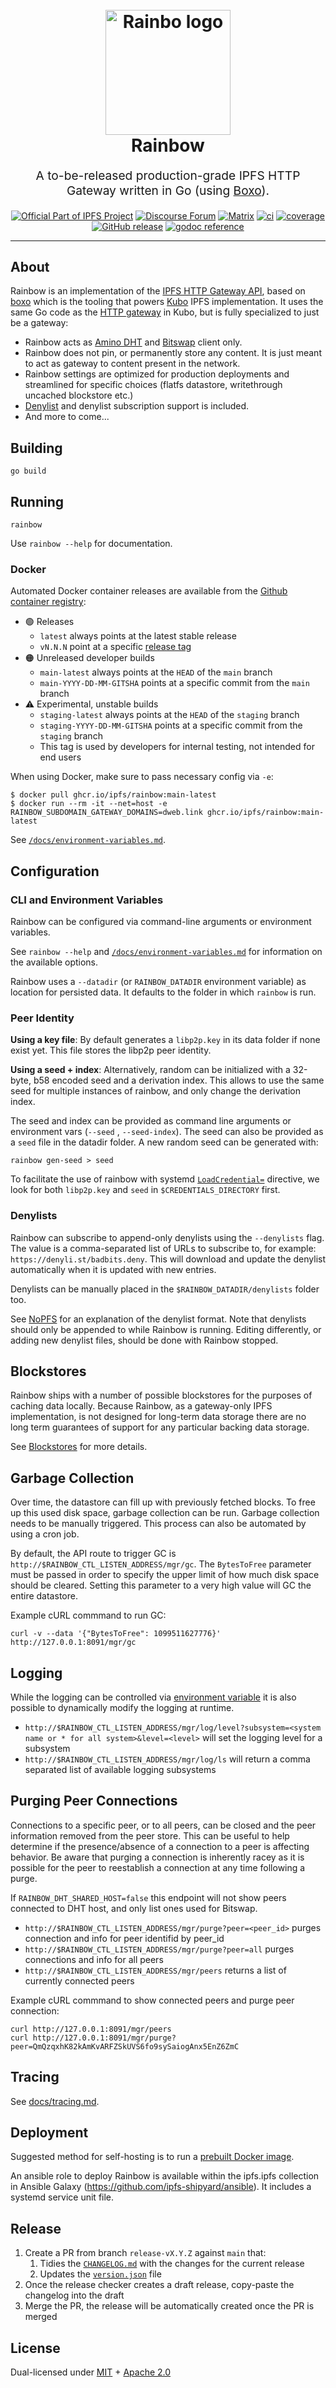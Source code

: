 <h1 align="center">
  <br>
  <a href="https://github.com/ipfs/rainbow/assets/157609/fd1bed0f-2055-468e-93e7-0aea158aa953"><img src="https://github.com/ipfs/rainbow/assets/157609/8bf5b727-a360-4906-b965-826823c37aa3" alt="Rainbo logo" title="Rainbow logo" width="200"></a>
  <br>
  Rainbow
  <br>
</h1>

<p align="center" style="font-size: 1.2rem;">A to-be-released production-grade IPFS HTTP Gateway written in Go (using <a href="https://github.com/ipfs/boxo">Boxo</a>).</p>

<p align="center">
  <a href="https://ipfs.tech"><img src="https://img.shields.io/badge/project-IPFS-blue.svg?style=flat-square" alt="Official Part of IPFS Project"></a>
  <a href="https://discuss.ipfs.tech"><img alt="Discourse Forum" src="https://img.shields.io/discourse/posts?server=https%3A%2F%2Fdiscuss.ipfs.tech"></a>
  <a href="https://matrix.to/#/#ipfs-space:ipfs.io"><img alt="Matrix" src="https://img.shields.io/matrix/ipfs-space%3Aipfs.io?server_fqdn=matrix.org"></a>
  <a href="https://github.com/ipfs/rainbow/actions"><img src="https://img.shields.io/github/actions/workflow/status/ipfs/rainbow/go-test.yml?branch=main" alt="ci"></a>
  <a href="https://codecov.io/gh/ipfs/rainbow"><img src="https://codecov.io/gh/ipfs/rainbow/branch/main/graph/badge.svg?token=9eG7d8fbCB" alt="coverage"></a>
  <a href="https://github.com/ipfs/rainbow/releases"><img alt="GitHub release" src="https://img.shields.io/github/v/release/ipfs/rainbow?filter=!*rc*"></a>
  <a href="https://godoc.org/github.com/ipfs/rainbow"><img src="https://img.shields.io/badge/godoc-reference-5272B4.svg?style=flat-square" alt="godoc reference"></a>
</p>

<hr />

## About

Rainbow is an implementation of the [IPFS HTTP Gateway API](https://specs.ipfs.tech/http-gateways),
based on [boxo](https://github.com/ipfs/boxo) which is the tooling that powers [Kubo](https://github.com/ipfs/kubo) IPFS implementation.
It uses the same Go code as the [HTTP gateway](https://specs.ipfs.tech/http-gateways/) in Kubo,
but is fully specialized to just be a gateway:

  * Rainbow acts as [Amino DHT](https://blog.ipfs.tech/2023-09-amino-refactoring/)
    and [Bitswap](https://specs.ipfs.tech/bitswap-protocol/) client only.
  * Rainbow does not pin, or permanently store any content. It is just meant
    to act as gateway to content present in the network.
  * Rainbow settings are optimized for production deployments and streamlined
    for specific choices (flatfs datastore, writethrough uncached blockstore
    etc.)
  * [Denylist](https://specs.ipfs.tech/compact-denylist-format/) and denylist subscription support is included.
  * And more to come...


## Building

```
go build
```

## Running

```
rainbow
```

Use `rainbow --help` for documentation.

### Docker

Automated Docker container releases are available from the [Github container registry](https://github.com/ipfs/rainbow/pkgs/container/rainbow):

- 🟢 Releases
  - `latest` always points at the latest stable release
  - `vN.N.N` point at a specific [release tag](https://github.com/ipfs/rainbow/releases)
- 🟠 Unreleased developer builds
  - `main-latest` always points at the `HEAD` of the `main` branch
  - `main-YYYY-DD-MM-GITSHA` points at a specific commit from the `main` branch
- ⚠️ Experimental, unstable builds
  - `staging-latest` always points at the `HEAD` of the `staging` branch
  - `staging-YYYY-DD-MM-GITSHA` points at a specific commit from the `staging` branch
  - This tag is used by developers for internal testing, not intended for end users

When using Docker, make sure to pass necessary config via `-e`:
```console
$ docker pull ghcr.io/ipfs/rainbow:main-latest
$ docker run --rm -it --net=host -e RAINBOW_SUBDOMAIN_GATEWAY_DOMAINS=dweb.link ghcr.io/ipfs/rainbow:main-latest
```

See [`/docs/environment-variables.md`](./docs/environment-variables.md).


## Configuration

### CLI and Environment Variables

Rainbow can be configured via command-line arguments or environment variables.

See `rainbow --help` and [`/docs/environment-variables.md`](./docs/environment-variables.md) for information on the available options.

Rainbow uses a `--datadir` (or `RAINBOW_DATADIR` environment variable) as
location for persisted data. It defaults to the folder in which `rainbow` is
run.

### Peer Identity

**Using a key file**: By default generates a `libp2p.key` in its data folder if none exist yet. This
file stores the libp2p peer identity.

**Using a seed + index**: Alternatively, random can be initialized with a
32-byte, b58 encoded seed and a derivation index. This allows to use the same
seed for multiple instances of rainbow, and only change the derivation index.

The seed and index can be provided as command line arguments or environment
vars (`--seed` , `--seed-index`). The seed can also be provided as a `seed`
file in the datadir folder. A new random seed can be generated with:

    rainbow gen-seed > seed

To facilitate the use of rainbow with systemd
[`LoadCredential=`](https://www.freedesktop.org/software/systemd/man/systemd.exec.html#LoadCredential=ID:PATH)
directive, we look for both `libp2p.key` and `seed` in
`$CREDENTIALS_DIRECTORY` first.

### Denylists

Rainbow can subscribe to append-only denylists using the `--denylists` flag. The value is a comma-separated list of URLs to subscribe to, for example: `https://denyli.st/badbits.deny`. This will download and update the denylist automatically when it is updated with new entries.

Denylists can be manually placed in the `$RAINBOW_DATADIR/denylists` folder too.

See [NoPFS](https://github.com/ipfs-shipyard/nopfs) for an explanation of the denylist format. Note that denylists should only be appended to while Rainbow is running. Editing differently, or adding new denylist files, should be done with Rainbow stopped.

## Blockstores

Rainbow ships with a number of possible blockstores for the purposes of caching data locally.
Because Rainbow, as a gateway-only IPFS implementation, is not designed for long-term data storage there are no long
term guarantees of support for any particular backing data storage.

See [Blockstores](./docs/blockstores.md) for more details.

## Garbage Collection

Over time, the datastore can fill up with previously fetched blocks. To free up this used disk space, garbage collection can be run. Garbage collection needs to be manually triggered. This process can also be automated by using a cron job.

By default, the API route to trigger GC is `http://$RAINBOW_CTL_LISTEN_ADDRESS/mgr/gc`. The `BytesToFree` parameter must be passed in order to specify the upper limit of how much disk space should be cleared. Setting this parameter to a very high value will GC the entire datastore.

Example cURL commmand to run GC:

    curl -v --data '{"BytesToFree": 1099511627776}' http://127.0.0.1:8091/mgr/gc

## Logging

While the logging can be controlled via [environment variable](./docs/environment-variables.md#logging) it is also
possible to dynamically modify the logging at runtime.

- `http://$RAINBOW_CTL_LISTEN_ADDRESS/mgr/log/level?subsystem=<system name or * for all system>&level=<level>` will set the logging level for a subsystem
- `http://$RAINBOW_CTL_LISTEN_ADDRESS/mgr/log/ls` will return a comma separated list of available logging subsystems

## Purging Peer Connections

Connections to a specific peer, or to all peers, can be closed and the peer information removed from the peer store. This can be useful to help determine if the presence/absence of a connection to a peer is affecting behavior. Be aware that purging a connection is inherently racey as it is possible for the peer to reestablish a connection at any time following a purge.

If `RAINBOW_DHT_SHARED_HOST=false` this endpoint will not show peers connected to DHT host, and only list ones used for Bitswap.

- `http://$RAINBOW_CTL_LISTEN_ADDRESS/mgr/purge?peer=<peer_id>` purges connection and info for peer identifid by peer_id
- `http://$RAINBOW_CTL_LISTEN_ADDRESS/mgr/purge?peer=all` purges connections and info for all peers
- `http://$RAINBOW_CTL_LISTEN_ADDRESS/mgr/peers` returns a list of currently connected peers

Example cURL commmand to show connected peers and purge peer connection:

    curl http://127.0.0.1:8091/mgr/peers
    curl http://127.0.0.1:8091/mgr/purge?peer=QmQzqxhK82kAmKvARFZSkUVS6fo9sySaiogAnx5EnZ6ZmC

## Tracing

See [docs/tracing.md](docs/tracing.md).

## Deployment

Suggested method for self-hosting is to run a [prebuilt Docker image](#docker).

An ansible role to deploy Rainbow is available within the ipfs.ipfs collection in Ansible Galaxy (https://github.com/ipfs-shipyard/ansible). It includes a systemd service unit file.

## Release

1. Create a PR from branch `release-vX.Y.Z` against `main` that:
   1. Tidies the [`CHANGELOG.md`](CHANGELOG.md) with the changes for the current release
   2. Updates the  [`version.json`](./version.json) file
2. Once the release checker creates a draft release, copy-paste the changelog into the draft
3. Merge the PR, the release will be automatically created once the PR is merged

## License

Dual-licensed under [MIT](https://github.com/filecoin-project/lotus/blob/master/LICENSE-MIT) + [Apache 2.0](https://github.com/filecoin-project/lotus/blob/master/LICENSE-APACHE)
